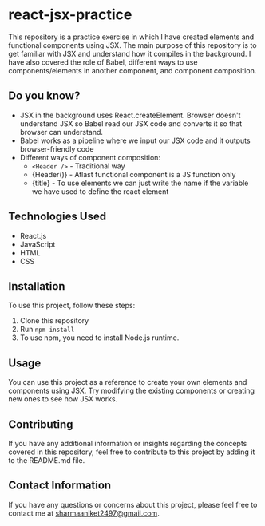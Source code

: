# react-jsx-practice

This repository is a practice exercise in which I have created elements and functional components using JSX. The main purpose of this repository is to get familiar with JSX and understand how it compiles in the background. I have also covered the role of Babel, different ways to use components/elements in another component, and component composition.

## Do you know?

- JSX in the background uses React.createElement. Browser doesn't understand JSX so Babel read our JSX code and converts it so that browser can understand.
- Babel works as a pipeline where we input our JSX code and it outputs browser-friendly code
- Different ways of component composition: 
  - `<Header />` - Traditional way
  - {Header()} - Atlast functional component is a JS function only
  - {title} - To use elements we can just write the name if the variable we have used to define the react element

## Technologies Used

- React.js
- JavaScript
- HTML
- CSS

## Installation

To use this project, follow these steps:

1. Clone this repository
2. Run `npm install`
3. To use npm, you need to install Node.js runtime.

## Usage

You can use this project as a reference to create your own elements and components using JSX. Try modifying the existing components or creating new ones to see how JSX works.

## Contributing

If you have any additional information or insights regarding the concepts covered in this repository, feel free to contribute to this project by adding it to the README.md file.

## Contact Information

If you have any questions or concerns about this project, please feel free to contact me at sharmaaniket2497@gmail.com.
